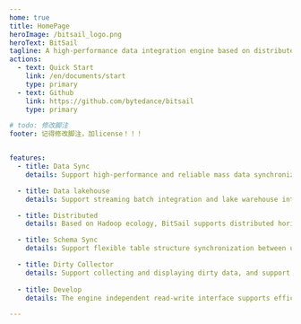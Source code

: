 ```yaml
---
home: true
title: HomePage
heroImage: /bitsail_logo.png
heroText: BitSail
tagline: A high-performance data integration engine based on distributed architecture, supporting data synchronization between multiple heterogeneous data sources.
actions:
  - text: Quick Start
    link: /en/documents/start
    type: primary
  - text: Github
    link: https://github.com/bytedance/bitsail
    type: primary

# todo: 修改脚注
footer: 记得修改脚注，加license！！！


features:
  - title: Data Sync
    details: Support high-performance and reliable mass data synchronization between multiple heterogeneous data sources, and support conversion between different data source types.

  - title: Data lakehouse
    details: Support streaming batch integration and lake warehouse integration architecture, and use one unified framework to cover almost all data synchronization scenarios.

  - title: Distributed
    details: Based on Hadoop ecology, BitSail supports distributed horizontal expansion, and solves data synchronization in batch, stream, and incremental scenarios.

  - title: Schema Sync
    details: Support flexible table structure synchronization between upstream and downstream data sources, including creating table and column level addition, deletion and modification.

  - title: Dirty Collector
    details: Support collecting and displaying dirty data, and support expanding more kinds of data storage for storing dirty data.
  
  - title: Develop
    details: The engine independent read-write interface supports efficient development.

---
```

